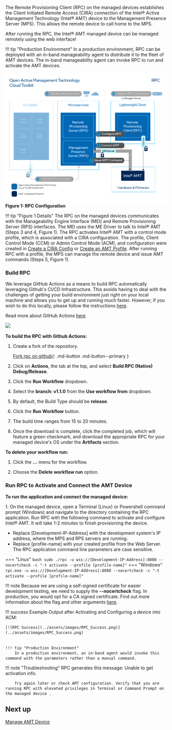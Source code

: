 <!-- [![RPC](../assets/animations/forkandbuild.gif)](../assets/animations/forkandbuild.gif =500x) -->

The Remote Provisioning Client (RPC) on the managed devices establishes the Client Initiated Remote Access (CIRA) connection of the Intel® Active Management Technology (Intel® AMT) device to the Management Presence Server (MPS). This allows the remote device to call home to the MPS.  

After running the RPC, the Intel® AMT managed device can be managed remotely using the web interface!

!!! tip "Production Environment"
        In a production environment, RPC can be deployed with an in-band manageability agent to distribute it to the fleet of AMT devices. The in-band manageability agent can invoke RPC to run and activate the AMT devices.

[![RPC](../assets/images/RPC_Overview.png)](../assets/images/RPC_Overview.png)
**Figure 1: RPC Configuration** 

!!! tip "Figure 1 Details"
         The RPC on the managed devices communicates with the Manageability Engine Interface (MEI) and Remote Provisioning Server (RPS) interfaces. The MEI uses the ME Driver to talk to Intel® AMT (Steps 3 and 4, Figure 1). The RPC activates Intel® AMT with a control mode profile, which is associated with a CIRA configuration. The profile, Client Control Mode (CCM) or Admin Control Mode (ACM), and configuration were created in [Create a CIRA Config](../General/createCIRAConfig.md) or [Create an AMT Profile](../General/createProfileACM.md). After running RPC with a profile, the MPS can manage the remote device and issue AMT commands (Steps 5, Figure 1).

### Build RPC

We leverage GitHub Actions as a means to build RPC automatically leveraging Github's CI/CD Infrastructure. This avoids having to deal with the challenges of getting your build environment just right on your local machine and allows you to get up and running much faster. However, if you wish to do this locally, please follow the instructions [here](../Microservices/RPC/buildRPC_Manual.md).

Read more about GitHub Actions [here](https://github.blog/2019-08-08-github-actions-now-supports-ci-cd/#:~:text=GitHub%20Actions%20is%20an%20API,every%20step%20along%20the%20way.)

<img src="../../assets/animations/forkandbuild.gif" width="500"  />

**To build the RPC with Github Actions:**

1. Create a fork of the repository.

    [Fork rpc on github](https://github.com/open-amt-cloud-toolkit/rpc/fork){: .md-button .md-button--primary }

2. Click on **Actions**, the tab at the top, and select **Build RPC (Native) Debug/Release**.

3. Click the **Run Workflow** dropdown. 

4. Select the **branch: v1.1.0** from the **Use workflow from** dropdown. 

5. By default, the Build Type should be **release**.  

6. Click the **Run Workflow** button.

7. The build time ranges from 15 to 20 minutes.

8. Once the download is complete, click the completed job, which will feature a green checkmark, and download the appropriate RPC for your managed device's OS under the **Artifacts** section.

**To delete your workflow run:**

1. Click the **...** menu for the workflow. 

2. Choose the **Delete workflow run** option.

### Run RPC to Activate and Connect the AMT Device

**To run the application and connect the managed device:**

1\. On the managed device, open a Terminal (Linux) or Powershell command prompt (Windows) and navigate to the directory containing the RPC application. Run RPC with the following command to activate and configure Intel&reg; AMT. It will take 1-2 minutes to finish provisioning the device.

- Replace [Development-IP-Address] with the development system's IP address, where the MPS and RPS servers are running.
- Replace [profile-name] with your created profile from the Web Server. The RPC application command line parameters are case sensitive.

=== "Linux"
    ``` bash
    sudo ./rpc -u wss://[Development-IP-Address]:8080 --nocertcheck -c "-t activate --profile [profile-name]"
    ```
=== "Windows"
    ```
    rpc.exe -u wss://[Development-IP-Address]:8080 --nocertcheck -c "-t activate --profile [profile-name]"
    ```

!!! note
    Because we are using a self-signed certificate for easier development testing, we need to supply the **--nocertcheck** flag. In production, you would opt for a CA signed certificate. Find out more information about the flag and other arguments [here](../Microservices/RPC/commandsRPC.md).


!!! success
    Example Output after Activating and Configuring a device into ACM:

    [![RPC Success](../assets/images/RPC_Success.png)](../assets/images/RPC_Success.png)


    !!! tip "Production Environment"
        In a production environment, an in-band agent would invoke this command with the parameters rather than a manual command.

!!! note "Troubleshooting"
        RPC generates this message: Unable to get activation info. 
        
        Try again later or check AMT configuration. Verify that you are running RPC with elevated privileges in Terminal or Command Prompt on the managed device .
         
        
<!-- !!! note
    If you do not remember your created profile's name, you can navigate to the *Profiles* tab on the web server hosted at `https://[Development-IP-Address]:3000`

    **Default login credentials:**
    
    | Field       |  Value    |
    | :----------- | :-------------- |
    | **Username**| standalone |
    | **Password**| G@ppm0ym | -->


## Next up
[Manage AMT Device](../General/manageDevice.md)
